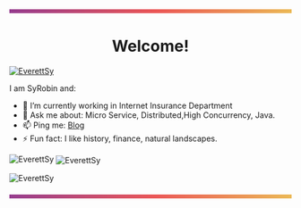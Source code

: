 ![](https://raw.githubusercontent.com/ferminrp/ferminrp/main/images/gradient.png)
<h1 align="center">Welcome!</h1>

<p align="left"> <a href="https://github.com/ryo-ma/github-profile-trophy"><img src="https://github-profile-trophy.vercel.app/?username=ferminrp" alt="EverettSy" /></a> </p>

I am SyRobin and:

- 🔭 I’m currently working in Internet Insurance Department
- 💬 Ask me about: Micro Service, Distributed,High Concurrency, Java.
- 📫 Ping me: [Blog](https://everettsy.github.io/Spring-Cloud/#/)
- ⚡ Fun fact: I like history, finance, natural landscapes.

<p><a href="https://github.com/EverettSy"><img align="left" src="https://github-readme-stats.vercel.app/api/top-langs?username=EverettSy&show_icons=true&locale=en&layout=compact" alt="EverettSy" /></a></p>

<p>&nbsp;<img align="center" src="https://github-readme-stats.vercel.app/api?username=EverettSy&show_icons=true&locale=cn" alt="EverettSy" /></p>

<p><img align="center" src="https://github-readme-streak-stats.herokuapp.com/?user=EverettSy&" alt="EverettSy" /></p>

![](https://raw.githubusercontent.com/ferminrp/ferminrp/main/images/gradient.png)
